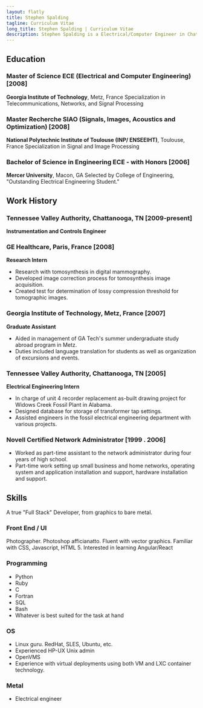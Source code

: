 ```yaml
---
layout: flatly
title: Stephen Spalding
tagline: Curriculum Vitae
long_title: Stephen Spalding | Curriculum Vitae
description: Stephen Spalding is a Electrical/Computer Engineer in Chattanooga, TN
---
```


## Education ##
### Master of Science ECE (Electrical and Computer Engineering) [2008]
**Georgia Institute of Technology**, Metz, France
Specialization in Telecommunications, Networks, and Signal Processing

### Master Recherche SIAO (Signals, Images, Acoustics and Optimization) [2008]
**National Polytechnic Institute of Toulouse (INP/ ENSEEIHT)**, Toulouse, France
Specialization in Signal and Image Processing

### Bachelor of Science in Engineering ECE - with Honors [2006]
**Mercer University**, Macon, GA
Selected by College of Engineering, "Outstanding Electrical Engineering Student."


## Work History ##

### Tennessee Valley Authority, Chattanooga, TN [2009-present]
**Instrumentation and Controls Engineer**
### GE Healthcare, Paris, France [2008]
**Research Intern**
 - Research with tomosynthesis in digital mammography.
 - Developed image correction process for tomosynthesis image acquisition.
 - Created test for determination of lossy compression threshold for tomographic images.

### Georgia Institute of Technology, Metz, France [2007]
**Graduate Assistant**
 - Aided in management of GA Tech's summer undergraduate study abroad program in Metz.
 - Duties included language translation for students as well as organization of excursions and events.

### Tennessee Valley Authority, Chattanooga, TN [2005]
**Electrical Engineering Intern**
 - In charge of unit 4 recorder replacement as-built drawing project for Widows Creek Fossil Plant in Alabama.
 - Designed database for storage of transformer tap settings. 
 - Assisted engineers in the fossil electrical engineering department with various projects.

### Novell Certified Network Administrator [1999 . 2006]
 - Worked as part-time assistant to the network administrator during four years of high school.
 - Part-time work setting up small business and home networks, operating system and application installation and support, hardware installation and support.


## Skills ##
A true "Full Stack" Developer, from graphics to bare metal.
### Front End / UI
Photographer. Photoshop afficianatto. Fluent with vector graphics.
Familiar with CSS, Javascript, HTML 5.
Interested in learning Angular/React
### Programming
 - Python
 - Ruby
 - C
 - Fortran
 - SQL
 - Bash
 - Whatever is best suited for the task at hand
### OS
 - Linux guru. RedHat, SLES, Ubuntu, etc.
 - Experienced HP-UX Unix admin
 - OpenVMS
 - Experience with virtual deployments using both VM and LXC container technology.
### Metal
 - Electrical engineer
